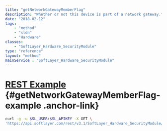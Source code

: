 ```yaml
---
title: "getNetworkGatewayMemberFlag"
description: "Whether or not this device is part of a network gateway."
date: "2018-02-12"
tags:
    - "method"
    - "sldn"
    - "Hardware"
classes:
    - "SoftLayer_Hardware_SecurityModule"
type: "reference"
layout: "method"
mainService : "SoftLayer_Hardware_SecurityModule"
---
```


# [REST Example](#getNetworkGatewayMemberFlag-example) <a href="/article/rest/"><i class="fas fa-question"></i></a> {#getNetworkGatewayMemberFlag-example .anchor-link} 
```bash
curl -g -u $SL_USER:$SL_APIKEY -X GET \
'https://api.softlayer.com/rest/v3.1/SoftLayer_Hardware_SecurityModule/{SoftLayer_Hardware_SecurityModuleID}/getNetworkGatewayMemberFlag'
```
